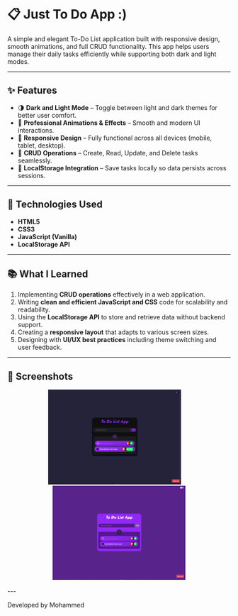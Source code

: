 # 📋 Just To Do App :)

A simple and elegant To-Do List application built with responsive design, smooth animations, and full CRUD functionality. This app helps users manage their daily tasks efficiently while supporting both dark and light modes.

---

## ✨ Features

- 🌗 **Dark and Light Mode** – Toggle between light and dark themes for better user comfort.
- 🎯 **Professional Animations & Effects** – Smooth and modern UI interactions.
- 📱 **Responsive Design** – Fully functional across all devices (mobile, tablet, desktop).
- 📝 **CRUD Operations** – Create, Read, Update, and Delete tasks seamlessly.
- 💾 **LocalStorage Integration** – Save tasks locally so data persists across sessions.

---

## 🚀 Technologies Used

- **HTML5**
- **CSS3**
- **JavaScript (Vanilla)**
- **LocalStorage API**

---

## 📚 What I Learned

1. Implementing **CRUD operations** effectively in a web application.
2. Writing **clean and efficient JavaScript and CSS** code for scalability and readability.
3. Using the **LocalStorage API** to store and retrieve data without backend support.
4. Creating a **responsive layout** that adapts to various screen sizes.
5. Designing with **UI/UX best practices** including theme switching and user feedback.

---

## 📸 Screenshots

<p align="center">
  <img src="./DarkMode.png" width="300" style="margin-right: 20px;" />
  <img src="./LightMode.png" width="300" />
</p>
---

Developed by Mohammed
